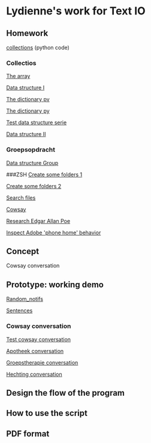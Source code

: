 # Lydienne's work for Text IO 

## Homework
[collections]() (python code)

### Collectios
[The array](lists.pv) 

[Data structure I](data_structure_muziek.pv)

[The dictionary pv](slaapkamer/slaapkamer.pv) 

[The dictionary py](slaapkamer/slaapkamer.py)

[Test data structure serie](data_structure_serie.pv) 

[Data structure II](data_structure_serie.pv) 

### Groepsopdracht
[Data structure Group](datastructure-univers03.py) 

###ZSH
[Create some folders 1](homework_03_in_class.md) 

[Create some folders 2](homework_03_in_class2.md) 

[Search files](Months_and_Days.md) 

[Cowsay](cowsay.md) 

[Research Edgar Allan Poe](Poe.md) 

[Inspect Adobe 'phone home' behavior](phone_home.md) 

## Concept
Cowsay conversation

## Prototype: working demo
[Random_notifs](random_notifs.py) 

[Sentences](sentences.json)

### Cowsay conversation
[Test cowsay conversation](cowsay_conversation/conversation.py) 

[Apotheek conversation](cowsay_conversation/apotheek.py) 

[Groepstherapie conversation](cowsay_conversation/groepstherapie.py) 

[Hechting conversation](cowsay_conversation/hechting.py) 

## Design the flow of the program

## How to use the script

## PDF format 
			
